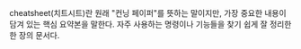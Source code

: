 cheatsheet(치트시트)란 원래 "컨닝 페이퍼"를 뜻하는 말이지만, 가장 중요한 내용이 담겨 있는 핵심 요약본을 말한다. 자주 사용하는 명령이나 기능들을 찾기 쉽게 잘 정리한 한 장의 문서다.
